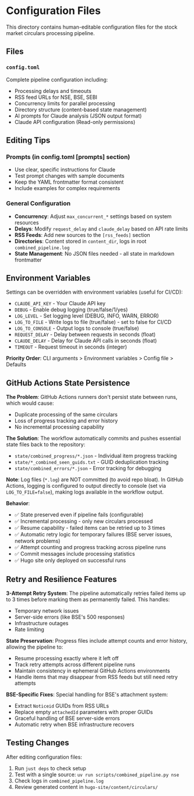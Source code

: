 # Configuration Files

This directory contains human-editable configuration files for the stock market circulars processing pipeline.

## Files

### `config.toml` 
Complete pipeline configuration including:
- Processing delays and timeouts
- RSS feed URLs for NSE, BSE, SEBI
- Concurrency limits for parallel processing
- Directory structure (content-based state management)
- AI prompts for Claude analysis (JSON output format)
- Claude API configuration (Read-only permissions)

## Editing Tips

### Prompts (in config.toml [prompts] section)
- Use clear, specific instructions for Claude
- Test prompt changes with sample documents
- Keep the YAML frontmatter format consistent
- Include examples for complex requirements

### General Configuration
- **Concurrency**: Adjust `max_concurrent_*` settings based on system resources
- **Delays**: Modify `request_delay` and `claude_delay` based on API rate limits
- **RSS Feeds**: Add new sources to the `[rss_feeds]` section
- **Directories**: Content stored in `content_dir`, logs in root `combined_pipeline.log`
- **State Management**: No JSON files needed - all state in markdown frontmatter

## Environment Variables

Settings can be overridden with environment variables (useful for CI/CD):
- `CLAUDE_API_KEY` - Your Claude API key
- `DEBUG` - Enable debug logging (true/false/1/yes)
- `LOG_LEVEL` - Set logging level (DEBUG, INFO, WARN, ERROR)
- `LOG_TO_FILE` - Write logs to file (true/false) - set to false for CI/CD
- `LOG_TO_CONSOLE` - Output logs to console (true/false)
- `REQUEST_DELAY` - Delay between requests in seconds (float)
- `CLAUDE_DELAY` - Delay for Claude API calls in seconds (float)
- `TIMEOUT` - Request timeout in seconds (integer)

**Priority Order**: CLI arguments > Environment variables > Config file > Defaults

## GitHub Actions State Persistence

**The Problem**: GitHub Actions runners don't persist state between runs, which would cause:
- Duplicate processing of the same circulars
- Loss of progress tracking and error history
- No incremental processing capability

**The Solution**: The workflow automatically commits and pushes essential state files back to the repository:
- `state/combined_progress/*.json` - Individual item progress tracking
- `state/*_combined_seen_guids.txt` - GUID deduplication tracking  
- `state/combined_errors/*.json` - Error tracking for debugging

**Note**: Log files (`*.log`) are NOT committed (to avoid repo bloat). In GitHub Actions, logging is configured to output directly to console (set via `LOG_TO_FILE=false`), making logs available in the workflow output.

**Behavior**:
- ✅ State preserved even if pipeline fails (configurable)
- ✅ Incremental processing - only new circulars processed
- ✅ Resume capability - failed items can be retried up to 3 times
- ✅ Automatic retry logic for temporary failures (BSE server issues, network problems)
- ✅ Attempt counting and progress tracking across pipeline runs
- ✅ Commit messages include processing statistics
- ✅ Hugo site only deployed on successful runs

## Retry and Resilience Features

**3-Attempt Retry System**: The pipeline automatically retries failed items up to 3 times before marking them as permanently failed. This handles:
- Temporary network issues
- Server-side errors (like BSE's 500 responses) 
- Infrastructure outages
- Rate limiting

**State Preservation**: Progress files include attempt counts and error history, allowing the pipeline to:
- Resume processing exactly where it left off
- Track retry attempts across different pipeline runs
- Maintain consistency in ephemeral GitHub Actions environments
- Handle items that may disappear from RSS feeds but still need retry attempts

**BSE-Specific Fixes**: Special handling for BSE's attachment system:
- Extract `Noticeid` GUIDs from RSS URLs
- Replace empty `attachedId` parameters with proper GUIDs
- Graceful handling of BSE server-side errors
- Automatic retry when BSE infrastructure recovers

## Testing Changes

After editing configuration files:
1. Run `just deps` to check setup
2. Test with a single source: `uv run scripts/combined_pipeline.py nse`
3. Check logs in `combined_pipeline.log`
4. Review generated content in `hugo-site/content/circulars/`